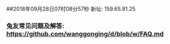 ##2018年09月28日07时08分57秒 新址: 159.65.91.25
### 兔友常见问题及解答: https://github.com/wanggonging/d/blob/w/FAQ.md
